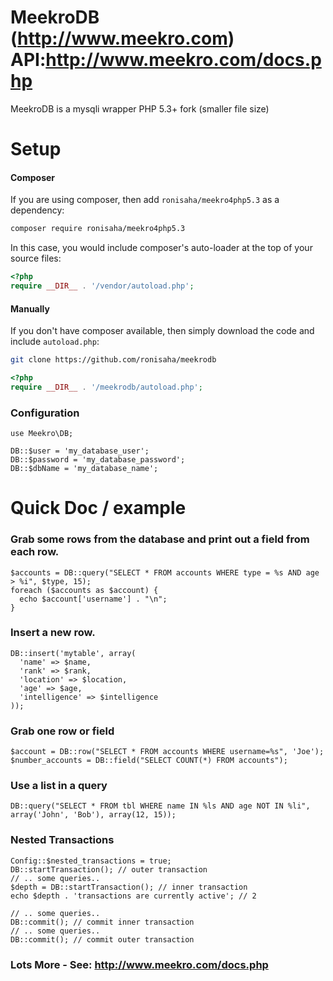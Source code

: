MeekroDB (http://www.meekro.com) API:http://www.meekro.com/docs.php
========
MeekroDB is a mysqli wrapper
PHP 5.3+ fork (smaller file size)


Setup
=====

#### Composer
If you are using composer, then add `ronisaha/meekro4php5.3` as a dependency:

```bash
composer require ronisaha/meekro4php5.3
```

In this case, you would include composer's auto-loader at the top of your source files:

```php
<?php
require __DIR__ . '/vendor/autoload.php';
```

#### Manually
If you don't have composer available, then simply download the code and include `autoload.php`:

```bash
git clone https://github.com/ronisaha/meekrodb
```

```php
<?php
require __DIR__ . '/meekrodb/autoload.php';
```

### Configuration

    use Meekro\DB;
    
    DB::$user = 'my_database_user';
    DB::$password = 'my_database_password';
    DB::$dbName = 'my_database_name';

Quick Doc / example
========
### Grab some rows from the database and print out a field from each row.

    $accounts = DB::query("SELECT * FROM accounts WHERE type = %s AND age > %i", $type, 15);
    foreach ($accounts as $account) {
      echo $account['username'] . "\n";
    }

### Insert a new row.

    DB::insert('mytable', array(
      'name' => $name,
      'rank' => $rank,
      'location' => $location,
      'age' => $age,
      'intelligence' => $intelligence
    ));
    
### Grab one row or field

	$account = DB::row("SELECT * FROM accounts WHERE username=%s", 'Joe');
	$number_accounts = DB::field("SELECT COUNT(*) FROM accounts");

### Use a list in a query
	DB::query("SELECT * FROM tbl WHERE name IN %ls AND age NOT IN %li", array('John', 'Bob'), array(12, 15));

### Nested Transactions

    Config::$nested_transactions = true;
    DB::startTransaction(); // outer transaction
    // .. some queries..
    $depth = DB::startTransaction(); // inner transaction
    echo $depth . 'transactions are currently active'; // 2
     
    // .. some queries..
    DB::commit(); // commit inner transaction
    // .. some queries..
    DB::commit(); // commit outer transaction
    
### Lots More - See: http://www.meekro.com/docs.php

